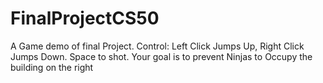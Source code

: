 # FinalProjectCS50
A Game demo of final Project. Control: Left Click Jumps Up, Right Click Jumps Down. Space to shot. Your goal is to prevent Ninjas to Occupy the building on the right
